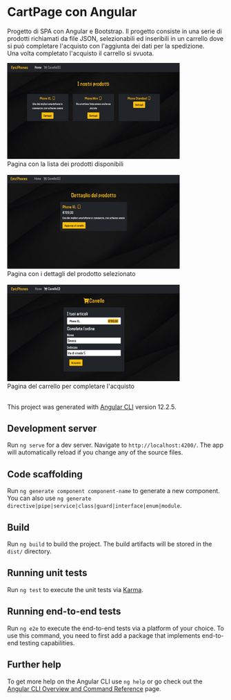 # CartPage con Angular
Progetto di SPA con Angular e Bootstrap. Il progetto consiste in una serie di prodotti richiamati da file JSON, selezionabili ed inseribili in un carrello dove si può completare l'acquisto con l'aggiunta dei dati per la spedizione.<br>
Una volta completato l'acquisto il carrello si svuota.

<img src="images/ListaProd.jpg" width="400"><br><span>Pagina con la lista dei prodotti disponibili</span><br><br>
<img src="images/DettagliProd.jpg" width="400"><br><span>Pagina con i dettagli del prodotto selezionato</span><br><br>
<img src="images/Cart.jpg" width="400"><br><span>Pagina del carrello per completare l'acquisto</span><br><br>

This project was generated with [Angular CLI](https://github.com/angular/angular-cli) version 12.2.5.

## Development server

Run `ng serve` for a dev server. Navigate to `http://localhost:4200/`. The app will automatically reload if you change any of the source files.

## Code scaffolding

Run `ng generate component component-name` to generate a new component. You can also use `ng generate directive|pipe|service|class|guard|interface|enum|module`.

## Build

Run `ng build` to build the project. The build artifacts will be stored in the `dist/` directory.

## Running unit tests

Run `ng test` to execute the unit tests via [Karma](https://karma-runner.github.io).

## Running end-to-end tests

Run `ng e2e` to execute the end-to-end tests via a platform of your choice. To use this command, you need to first add a package that implements end-to-end testing capabilities.

## Further help

To get more help on the Angular CLI use `ng help` or go check out the [Angular CLI Overview and Command Reference](https://angular.io/cli) page.

